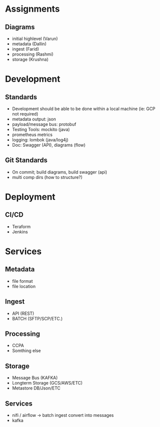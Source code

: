 # Assignments
## Diagrams
* initial highlevel (Varun)
* metadata (Dallin)
* ingest (Farid)
* processing (Rashmi)
* storage (Krushna)

# Development
## Standards
* Development should be able to be done within a local machine (ie: GCP not required)
* metadata output: json
* payload/message bus: protobuf
* Testing Tools: mockito (java)
* prometheus metrics
* logging: lombok (java/log4j)
* Doc: Swagger (API), diagrams (flow)

## Git Standards
* On commit; build diagrams, build swagger (api)
* multi comp dirs (how to structure?)

# Deployment
## CI/CD
* Teraform
* Jenkins

# Services
## Metadata
* file format
* file location

## Ingest
* API (REST)
* BATCH (SFTP/SCP/ETC.)

## Processing
* CCPA
* Somthing else

## Storage
* Message Bus (KAFKA)
* Longterm Storage (GCS/AWS/ETC)
* Metastore DB/Json/ETC

## Services
* nifi / airflow -> batch ingest convert into messages
* kafka